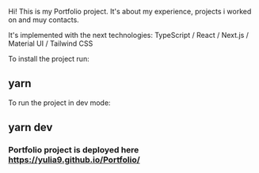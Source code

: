 Hi! 
This is my Portfolio project. It's about my experience, projects i worked on and muy contacts.


It's implemented with the next technologies: TypeScript / React / Next.js / Material UI / Tailwind CSS


To install the project run:
## yarn

To run the project in dev mode:
## yarn dev


### Portfolio project is deployed here https://yulia9.github.io/Portfolio/
